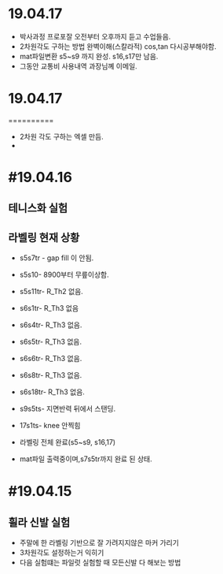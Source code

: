 # 19.04.17

* 박사과정 프로포잘 오전부터 오후까지 듣고 수업들음.
* 2차원각도 구하는 방법 완벽이해(스칼라적) cos,tan 다시공부해야함.
* mat파일변환 s5~s9 까지 완성. s16,s17만 남음.
* 그동안 교통비 사용내역 과장님꼐 이메일.

# 19.04.17
==========

* 2차원 각도 구하는 엑셀 만듬.
* 

#19.04.16
=========
## 테니스화 실험

## 라벨링 현재 상황

* s5s7tr - gap fill 이 안됨.
* s5s10- 8900부터 무릎이상함.
* s5s11tr- R_Th2 없음.
* s6s1tr- R_Th3 없음
* s6s4tr- R_Th3 없음.
* s6s5tr- R_Th3 없음.
* s6s6tr- R_Th3 없음.
* s6s8tr- R_Th3 없음.
* s6s18tr- R_Th3 없음.
* s9s5ts- 지면반력 뒤에서 스탠딩.
* 17s1ts- knee 안찍힘




* 라벨링 전체 완료(s5~s9, s16,17)
* mat파일 출력중이며,s7s5tr까지 완료 된 상태.

















#19.04.15
=========
## 휠라 신발 실험
 * 주말에 한 라벨링 기반으로 잘 가려지지않은 마커 가리기 
 * 3차원각도 설정하는거 익히기
 * 다음 실험떄는 파일럿 실험할 때 모든신발 다 해보는 방법
 
